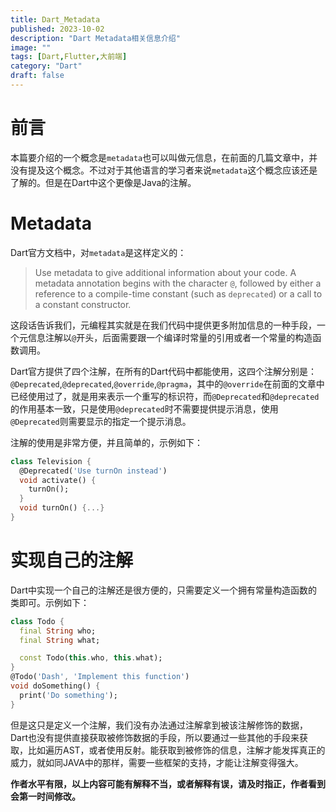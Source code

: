 ```yaml
---
title: Dart_Metadata 
published: 2023-10-02
description: "Dart Metadata相关信息介绍"
image: ""
tags: [Dart,Flutter,大前端]
category: "Dart"
draft: false
---
```

# 前言

本篇要介绍的一个概念是`metadata`也可以叫做元信息，在前面的几篇文章中，并没有提及这个概念。不过对于其他语言的学习者来说`metadata`这个概念应该还是了解的。但是在Dart中这个更像是Java的注解。

# Metadata

Dart官方文档中，对`metadata`是这样定义的：

> Use metadata to give additional information about your code. A metadata annotation begins with the character `@`, followed by either a reference to a compile-time constant (such as `deprecated`) or a call to a constant constructor.

这段话告诉我们，元编程其实就是在我们代码中提供更多附加信息的一种手段，一个元信息注解以`@`开头，后面需要跟一个编译时常量的引用或者一个常量的构造函数调用。

Dart官方提供了四个注解，在所有的Dart代码中都能使用，这四个注解分别是：`@Deprecated`,`@deprecated`,`@override`,`@pragma`，其中的`@override`在前面的文章中已经使用过了，就是用来表示一个重写的标识符，而`@Deprecated`和`@deprecated`的作用基本一致，只是使用`@deprecated`时不需要提供提示消息，使用`@Deprecated`则需要显示的指定一个提示消息。

注解的使用是非常方便，并且简单的，示例如下：

```dart
class Television {
  @Deprecated('Use turnOn instead')
  void activate() {
    turnOn();
  }
  void turnOn() {...}
}
```

# 实现自己的注解

Dart中实现一个自己的注解还是很方便的，只需要定义一个拥有常量构造函数的类即可。示例如下：

```dart
class Todo {
  final String who;
  final String what;

  const Todo(this.who, this.what);
}
@Todo('Dash', 'Implement this function')
void doSomething() {
  print('Do something');
}
```

但是这只是定义一个注解，我们没有办法通过注解拿到被该注解修饰的数据，Dart也没有提供直接获取被修饰数据的手段，所以要通过一些其他的手段来获取，比如遍历AST，或者使用反射。能获取到被修饰的信息，注解才能发挥真正的威力，就如同JAVA中的那样，需要一些框架的支持，才能让注解变得强大。

**作者水平有限，以上内容可能有解释不当，或者解释有误，请及时指正，作者看到会第一时间修改。**